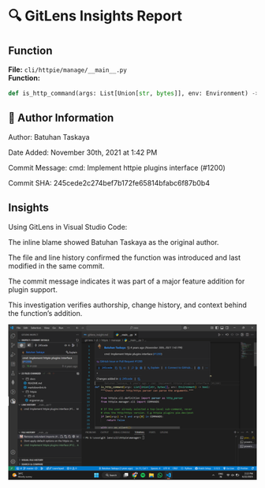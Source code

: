 # 🔍 GitLens Insights Report

## Function
**File:** `cli/httpie/manage/__main__.py`  
**Function:**  
```python
def is_http_command(args: List[Union[str, bytes]], env: Environment) -> bool:

```
## 📌 Author Information
Author: Batuhan Taskaya

Date Added: November 30th, 2021 at 1:42 PM

Commit Message: cmd: Implement httpie plugins interface (#1200)

Commit SHA: 245cede2c274bef7b172fe65814bfabc6f87b0b4


## Insights
Using GitLens in Visual Studio Code:

The inline blame showed Batuhan Taskaya as the original author.

The file and line history confirmed the function was introduced and last modified in the same commit.

The commit message indicates it was part of a major feature addition for plugin support.

This investigation verifies authorship, change history, and context behind the function’s addition.

![alt text](image.png)